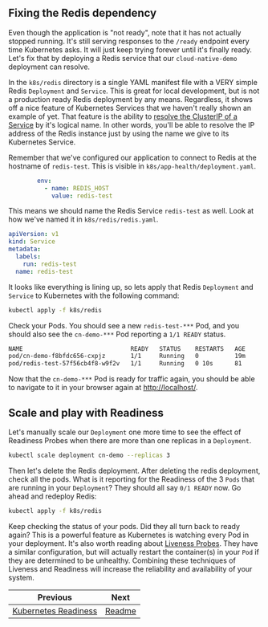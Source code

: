 
## Fixing the Redis dependency

Even though the application is "not ready", note that it has not actually stopped running.  It's still serving responses to the `/ready` endpoint every time Kubernetes asks.  It will just keep trying forever until it's finally ready.  Let's fix that by deploying a Redis service that our `cloud-native-demo` deployment can resolve.

In the `k8s/redis` directory is a single YAML manifest file with a VERY simple Redis `Deployment` and `Service`.  This is great for local development, but is not a production ready Redis deployment by any means.  Regardless, it shows off a nice feature of Kubernetes Services that we haven't really shown an example of yet.  That feature is the ability to [resolve the ClusterIP of a Service](https://kubernetes.io/docs/concepts/services-networking/dns-pod-service/#services) by it's logical name.  In other words, you'll be able to resolve the IP address of the Redis instance just by using the name we give to its Kubernetes Service.

Remember that we've configured our application to connect to Redis at the hostname of `redis-test`.  This is visible in `k8s/app-health/deployment.yaml`.

```yaml
        env:
          - name: REDIS_HOST
            value: redis-test
```

This means we should name the Redis Service `redis-test` as well.  Look at how we've named it in `k8s/redis/redis.yaml`.

```yaml
apiVersion: v1
kind: Service
metadata:
  labels:
    run: redis-test
  name: redis-test
```

It looks like everything is lining up, so lets apply that Redis `Deployment` and `Service` to Kubernetes with the following command:

```bash
kubectl apply -f k8s/redis
```

Check your Pods.  You should see a new `redis-test-***` Pod, and you should also see the `cn-demo-***` Pod reporting a `1/1 READY` status.

```bash
NAME                              READY   STATUS    RESTARTS   AGE
pod/cn-demo-f8bfdc656-cxpjz       1/1     Running   0          19m
pod/redis-test-57f56cb4f8-w9f2v   1/1     Running   0 10s      81
```

Now that the `cn-demo-***` Pod is ready for traffic again, you should be able to navigate to it in your browser again at [http://localhost/](http://localhost/).

## Scale and play with Readiness

Let's manually scale our `Deployment` one more time to see the effect of Readiness Probes when there are more than one replicas in a `Deployment`.

```bash
kubectl scale deployment cn-demo --replicas 3
```

Then let's delete the Redis deployment. After deleting the redis deployment, check all the pods.  What is it reporting for the Readiness of the 3 `Pods` that are running in your `Deployment`?  They should all say `0/1 READY` now.  Go ahead and redeploy Redis:

```bash
kubectl apply -f k8s/redis
```
Keep checking the status of your pods.  Did they all turn back to ready again?  This is a powerful feature as Kubernetes is watching every Pod in your deployment.  It's also worth reading about [Liveness Probes](https://kubernetes.io/docs/tasks/configure-pod-container/configure-liveness-readiness-startup-probes/).  They have a similar configuration, but will actually restart the container(s) in your `Pod` if they are determined to be unhealthy.  Combining these techniques of Liveness and Readiness will increase the reliability and availability of your system.

Previous | Next
--- | ---
[Kubernetes Readiness](8_kube_readiness.md) | [Readme](../README.md#Conclusion)